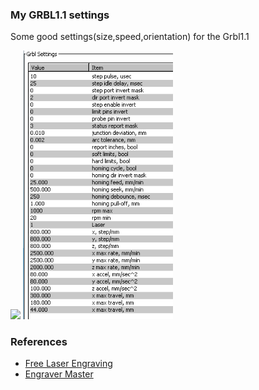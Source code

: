 ### My GRBL1.1 settings
Some good settings(size,speed,orientation) for the Grbl1.1<br>
 
<img src="JimmyCraft0902.gif" width="240"/>  <img src="DIY3018GrblSettings.png" width="240"> <br>

### References
  - [Free Laser Engraving](http://lasergrbl.com/en/) <br>
  - [Engraver Master](http://www.bachinmaker.com/wiki/doku.php?id=engraver_master)<br>
